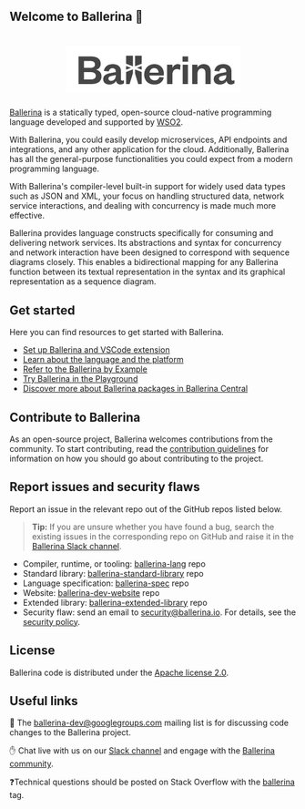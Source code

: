 ## Welcome to Ballerina 👋

<h1 align="center">
  <center><img src="../images/ballerina-logo.png" alt="Ballerina Logo"/></center>
</h1>

[Ballerina](https://ballerina.io/) is a statically typed, open-source cloud-native programming language developed and supported by [WSO2](https://wso2.com/).

With Ballerina, you could easily develop microservices, API endpoints and integrations,
and any other application for the cloud. Additionally, Ballerina has all the general-purpose
functionalities you could expect from a modern programming language.

With Ballerina's compiler-level built-in support for widely used data types such as JSON and XML, your focus on handling structured data, network service interactions, and dealing with concurrency is made much more effective. 

Ballerina provides language constructs specifically for consuming and delivering network services. Its abstractions and syntax for concurrency and network interaction have been designed to correspond with sequence diagrams closely. This enables a bidirectional mapping for any Ballerina function between its textual representation in the syntax and its graphical representation as a sequence diagram.

## Get started

Here you can find resources to get started with Ballerina. 

* [Set up Ballerina and VSCode extension](https://ballerina.io/learn/install-ballerina/set-up-ballerina/)
* [Learn about the language and the platform](https://ballerina.io/learn/)
* [Refer to the Ballerina by Example](https://ballerina.io/learn/by-example/) 
* [Try Ballerina in the Playground](https://play.ballerina.io/)
* [Discover more about Ballerina packages in Ballerina Central](https://central.ballerina.io/)

## Contribute to Ballerina

As an open-source project, Ballerina welcomes contributions from the community. To start contributing, read the [contribution guidelines](https://github.com/ballerina-platform/ballerina-lang/blob/master/CONTRIBUTING.md) for information on how you should go about contributing to the project.


## Report issues and security flaws

Report an issue in the relevant repo out of the GitHub repos listed below. 

>**Tip:** If you are unsure whether you have found a bug, search the existing issues in the corresponding repo on 
> GitHub and raise it in the [Ballerina Slack channel](https://ballerina-platform.slack.com/).
  - Compiler, runtime, or tooling: <a href="https://github.com/ballerina-platform/ballerina-lang/issues">ballerina-lang</a> repo
  - Standard library: <a href="https://github.com/ballerina-platform/ballerina-standard-library/issues">ballerina-standard-library</a> repo
  - Language specification: <a href="https://github.com/ballerina-platform/ballerina-spec/issues">ballerina-spec</a> repo
  - Website: <a href="https://github.com/ballerina-platform/ballerina-dev-website/issues">ballerina-dev-website</a> repo
  - Extended library: <a href="https://github.com/ballerina-platform/ballerina-extended-library/issues">ballerina-extended-library</a> repo
  - Security flaw: send an email to security@ballerina.io. For details, see the <a href="https://ballerina.io/security/">security policy</a>.

## License

Ballerina code is distributed under the [Apache license 2.0](https://github.com/ballerina-platform/ballerina-lang/blob/master/LICENSE).

## Useful links

📧 The ballerina-dev@googlegroups.com mailing list is for discussing code changes to the Ballerina project.

✋ Chat live with us on our [Slack channel](https://ballerina.io/community/slack/) and engage with the [Ballerina community](https://ballerina.io/community/).

❓Technical questions should be posted on Stack Overflow with the [ballerina](https://stackoverflow.com/questions/tagged/ballerina) tag.